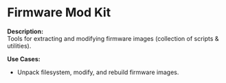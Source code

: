 # Firmware Mod Kit

**Description:**  
Tools for extracting and modifying firmware images (collection of scripts & utilities).

**Use Cases:**  
- Unpack filesystem, modify, and rebuild firmware images.